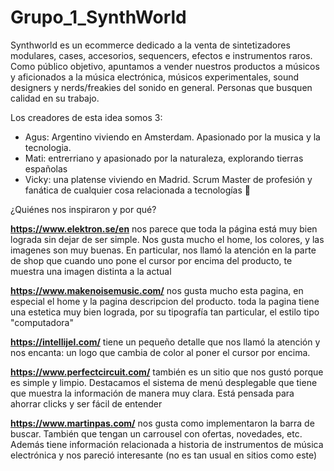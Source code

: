 # Grupo_1_SynthWorld
Synthworld es un ecommerce dedicado a la venta de sintetizadores modulares, cases, accesorios, sequencers, efectos e instrumentos raros.
Como público objetivo, apuntamos a vender nuestros productos a músicos y aficionados a la música electrónica, músicos experimentales, sound designers y nerds/freakies del sonido en general. Personas que busquen calidad en su trabajo.

Los creadores de esta idea somos 3:
- Agus: Argentino viviendo en Amsterdam. Apasionado por la musica y la tecnologia.
- Mati: entrerriano y apasionado por la naturaleza, explorando tierras españolas
- Vicky: una platense viviendo en Madrid. Scrum Master de profesión y fanática de cualquier cosa relacionada a tecnologías 🧐

¿Quiénes nos inspiraron y por qué?

**https://www.elektron.se/en** nos parece que toda la página está muy bien lograda sin dejar de ser simple. Nos gusta mucho el home, los colores, y las imagenes son muy buenas. En particular, nos llamó la atención en la parte de shop que cuando uno pone el cursor por encima del producto, te muestra una imagen distinta a la actual 

**https://www.makenoisemusic.com/** nos gusta mucho esta pagina, en especial el home y la pagina descripcion del producto. toda la pagina tiene una estetica muy bien lograda, por su tipografía tan particular, el estilo tipo "computadora"

**https://intellijel.com/** tiene un pequeño detalle que nos llamó la atención y nos encanta: un logo que cambia de color al poner el cursor por encima. 

**https://www.perfectcircuit.com/** también es un sitio que nos gustó porque es simple y limpio. Destacamos el sistema de menú desplegable que tiene que muestra la información de manera muy clara. Está pensada para ahorrar clicks y ser fácil de entender

**https://www.martinpas.com/** nos gusta como implementaron la barra de buscar. También que tengan un carrousel con ofertas, novedades, etc. Además tiene información relacionada a historia de instrumentos de música electrónica y nos pareció interesante (no es tan usual en sitios como este) 
